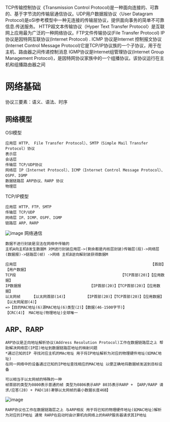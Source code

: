 TCP传输控制协议《Transmission Control Protocol)是一种面向连接的、可靠的、基于字节流的传输层通信协议。UDP用户数据报协议〈User Datagram Protocol)是oSI参考模型中一种无连接的传输层协议，提供面向事务的简单不可靠信息.传送服务。
HTTP超文本传输协议（Hyper Text Transfer Protocol〉是互联网上应用最为广泛的一种网络协议。FTP文件传输协议(File Transfer Protocol)
IP协议是因特网互联协议(Internet Protocol) .
ICMP 协议是Internet 控制报文协议(Internet Control Message Protocol)它是TCP/IP协议族的一个子协议，用于在主机、路由器之间传递控制消息
IGMP协议是Internet组管理协议(Internet Group Management Protocol)，是因特网协议家族中的一个组播协议。该协议运行在主机和组播路由器之间
# 网络基础
协议三要素：语义、语法、时序

## 网络模型
OSI模型
```
应用层 HTTP、 File Transfer Protocol）、SMTP（Simple Mail Transfer Protocol）协议
表示层
会话层
传输层 TCP/UDP协议
网络层 IP（Internet Protocol）、ICMP（Internet Control Message Protocol）、OSPF、IGMP
数据链路层 ARP协议、RARP 协议
物理层
```
TCP/IP模型
```
应用层 HTTP、FTP、SMTP
传输层 TCP/UDP
网络层 IP、ICMP、OSPF、IGMP
链路层 ARP、RARP
```
![image](https://github.com/Amaz1ngJR/Technology/assets/83129567/8a74bda2-d811-4e3f-9d3a-32b4fa0bf16e)
网络通信
```
数据不进行封装是没法在网络中传输的
主机A向主机B发生数据M 对M进行封装应用层->(剩余都是内核层封装)传输层(段)->网络层(数据报)->链路层(帧) ->网络 主机B逆向解封装获得数据M
```
```
应用层                                                           【首部】【用户数据】
TCP段                                              【TCP首部(20)】【应用数据】
IP数据报                              【IP首部(20)】【TCP首部(20)】【应用数据】
以太网帧     【以太网首部(14)】        【IP首部(20)】【TCP首部(20)】【应用数据】【以太网尾部(4)】
=>【目的MAC地址(6)源MAC地址(6)类型(2)】【数据(46-1500字节)】                   【CRC(4)】 MAC地址(物理地址)全球唯一
```
## ARP、RARP
```
ARP协议是正向地址解析协议(Address Resolution Protocol)工作在数据链路层之上 帮助解决网络层(IP层)地址到数据链路层地址的映射问题
*通过已知的IP 寻找对应主机的MAc地址 用于将IP地址解析为对应的物理硬件地址(如MAC地址)
在同一网络中的设备通过已知的IP地址查找相应的MAC地址 以便正确地将数据帧发送到目标设备
```
```
可以相当于以太网帧的特殊的一种
帧首部的类型为0800表示普通的帧 类型为0806表示ARP 8035表示RARP + 【ARP/RARP 请求/应答(28) + PAD(18)凑够以太网帧的最小数据长度46B】
```
![image](https://github.com/Amaz1ngJR/Technology/assets/83129567/5c31c69a-a7ab-448d-afff-82d0f3ac80f1)
```
RARP协议也工作在数据链路层之上 与ARP相反 用于将已知的物理硬件地址(如MAC地址)解析为对应的IP地址 通常 RARP在启动时由计算机向网络上的RARP服务器请求其IP地址
```
